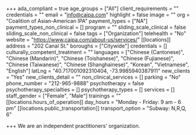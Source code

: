 +++
ada_compliant = true
age_groups = ["All"]
client_requirements = ""
credentials = ""
email = "info@caipa.com"
highlight = false
image = ""
org = "Coalition of Asian-American IPA"
payment_types = ["NA"]
payment_types_non_clinical = []
program = ""
sliding_scale_clinical = false
sliding_scale_non_clinical = false
tags = ["Organization"]
telehealth = "No"
website = "https://www.caipa.com/about-us/services/"
[[locations]]
address = "202 Canal St."
boroughs = ["Citywide"]
credentials = []
culturally_competent_treatment = ""
languages = ["Chinese (Cantonese)", "Chinese (Mandarin)", "Chinese (Toishanese)", "Chinese (Fujianese)", "Chinese (Taiwanese)", "Chinese (Shanghainese)", "Korean", "Vietnamese", "English"]
latLng = "40.717001092310404, -73.9985940387911"
new_clients = "Yes"
new_clients_detail = ""
non_clinical_services = []
parking = "No"
phone_number = "212-965-9888"
psychotherapy = false
psychotherapy_specialties = []
psychotherapy_types = []
services = []
staff_gender = ["Female", "Male"]
trainings = ""
[[locations.hours_of_operation]]
day_hours = "Monday - Friday: 9 am - 6 pm"
[[locations.public_transportation]]
transport_option = "Subway: N,R,Q, 6"

+++
We are an independent practitioners' organization.